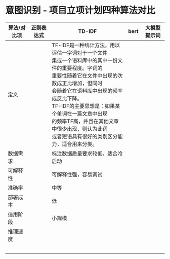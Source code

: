 # 意图识别 - 项⽬⽴项计划四种算法对比

| 算法/对比项 | 正则表达式 | TD-IDF                                                                                                                                                                                                                                                                                                                                                                     | bert | 大模型提示词 |
| ----------- | ---------- | -------------------------------------------------------------------------------------------------------------------------------------------------------------------------------------------------------------------------------------------------------------------------------------------------------------------------------------------------------------------------- | ---- | ------------ |
| 定义        |            | TF-IDF是一种统计方法，用以评估一字词对于一个文件<br />集或一个语料库中的其中一份文件的重要程度。字词的<br />重要性随着它在文件中出现的次数成正比增加，但同时<br />会随着它在语料库中出现的频率成反比下降。<br />TF-IDF的主要思想是：如果某个单词在一篇文章中出现<br />的频率TF高，并且在其他文章中很少出现，则认为此词<br />或者短语具有很好的类别区分能力，适合用来分类。 |      |              |
| 数据需求    |            | 标注数据质量要求较低，适合冷启动                                                                                                                                                                                                                                                                                                                                           |      |              |
| 可解释性    |            | 可解释性强，容易调试                                                                                                                                                                                                                                                                                                                                                       |      |              |
| 准确率      |            | 中等                                                                                                                                                                                                                                                                                                                                                                       |      |              |
| 部署成本    |            | 低                                                                                                                                                                                                                                                                                                                                                                         |      |              |
| 适用阶段    |            | 小规模                                                                                                                                                                                                                                                                                                                                                                     |      |              |
| 推理速度    |            |                                                                                                                                                                                                                                                                                                                                                                            |      |              |
|             |            |                                                                                                                                                                                                                                                                                                                                                                            |      |              |
|             |            |                                                                                                                                                                                                                                                                                                                                                                            |      |              |
|             |            |                                                                                                                                                                                                                                                                                                                                                                            |      |              |
|             |            |                                                                                                                                                                                                                                                                                                                                                                            |      |              |
|             |            |                                                                                                                                                                                                                                                                                                                                                                            |      |              |
